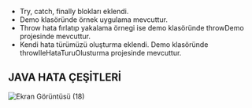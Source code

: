 ﻿* Try, catch, finally blokları eklendi.
* Demo klasöründe örnek uygulama mevcuttur.
* Throw hata fırlatıp yakalama örnegi ise demo klasöründe throwDemo projesinde mevcuttur.
* Kendi hata türümüzü oluşturma eklendi. Demo klasöründe throwIleHataTuruOlusturma projesinde mevcuttur.

## JAVA HATA ÇEŞİTLERİ
![Ekran Görüntüsü (18)](https://user-images.githubusercontent.com/33198774/61596688-6e81d480-ac0f-11e9-86ae-68fb6605440b.png)

